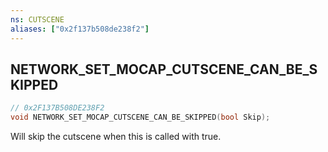 ```yaml
---
ns: CUTSCENE
aliases: ["0x2f137b508de238f2"]
---
```

## NETWORK_SET_MOCAP_CUTSCENE_CAN_BE_SKIPPED

```c
// 0x2F137B508DE238F2
void NETWORK_SET_MOCAP_CUTSCENE_CAN_BE_SKIPPED(bool Skip);
```

Will skip the cutscene when this is called with true.

